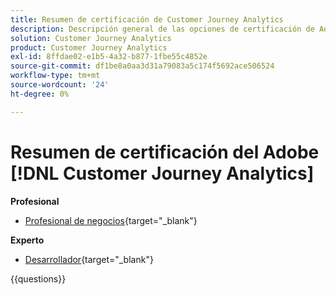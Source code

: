 ```yaml
---
title: Resumen de certificación de Customer Journey Analytics
description: Descripción general de las opciones de certificación de Adobe Customer Journey Analytics
solution: Customer Journey Analytics
product: Customer Journey Analytics
exl-id: 8ffdae02-e1b5-4a32-b877-1fbe55c4852e
source-git-commit: df1be8a0aa3d31a79083a5c174f5692ace506524
workflow-type: tm+mt
source-wordcount: '24'
ht-degree: 0%

---
```


# Resumen de certificación del Adobe [!DNL Customer Journey Analytics]

**Profesional**

* [Profesional de negocios](https://certification.adobe.com/certification/customer-journey-analytics-business-practitioner-professional){target="_blank"} <!--AD0-E608-->

**Experto**

* [Desarrollador](https://certification.adobe.com/certification/customer-journey-analytics-developer-expert){target="_blank"} <!--AD0-E604-->

{{questions}}

